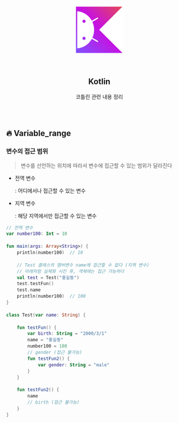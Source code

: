<div align="center">
  <p>
    <img src="../README.assets/kotlin-hero.png">
  </p>
  <br>
  <h2>Kotlin</h2>
  <p>코틀린 관련 내용 정리</p>
  <br>
  <br>
</div>








## 🔥 Variable_range

### 변수의 접근 범위

> 변수를 선언하는 위치에 따라서 변수에 접근할 수 있는 범위가 달라진다

- 전역 변수

  : 어디에서나 접근할 수 있는 변수

- 지역 변수

  : 해당 지역에서만 접근할 수 있는 변수

```kotlin
// 전역 변수
var number100: Int = 10

fun main(args: Array<String>) {
    println(number100)  // 10
	
    // Test 클래스의 맴버변수 name에 접근할 수 없다 (지역 변수)
    // 아래처럼 실체화 시킨 후, 객체에는 접근 가능하다
    val test = Test("홍길동")
    test.testFun()
    test.name
    println(number100)  // 100
}

class Test(var name: String) {

    fun testFun() {
        var birth: String = "2000/3/1"
        name = "홍길동"
        number100 = 100
        // gender (접근 불가능)
        fun testFun2() {
            var gender: String = "male"
        }
    }

    fun testFun2() {
        name
		// birth (접근 불가능)
    }
}
```
